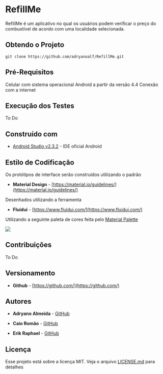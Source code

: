 # RefillMe

RefillMe é um aplicativo no qual os usuários podem verificar o preço do combustível de acordo com uma localidade selecionada.

## Obtendo o Projeto

`git clone https://github.com/adryanoalf/RefillMe.git`

## Pré-Requisitos

Celular com sistema operacional Android a partir da versão 4.4
Conexão com a internet

## Execução dos Testes

To Do

## Construído com

* [Android Studio v2.3.2](https://developer.android.com/studio/index.html?hl=pt-br) - IDE oficial Android

## Estilo de Codificação

Os protótipos de interface serão construídos utilizando o padrão

* **Material Design** - [https://material.io/guidelines/](https://material.io/guidelines/)

Desenhados utilizando a ferramenta

* **Fluidui** - [https://www.fluidui.com/](https://www.fluidui.com/)

Utilizando a seguinte paleta de cores feita pelo [Material Palette](https://www.materialpalette.com/red/yellow)

[![](https://puu.sh/wyYBe/edce26a846.png)](https://puu.sh/wyYBe/edce26a846.png)

## Contribuições

To Do

## Versionamento

* **Github** - [https://github.com/](https://github.com/)

## Autores

* **Adryano Almeida** - [GitHub](https://github.com/adryanoalf)

* **Caio Romão** - [GitHub](https://github.com/caioromao)

* **Erik Raphael** - [GitHub](https://github.com/kirebr)

## Licença

Esse projeto está sobre a licença MIT. Veja o arquivo [LICENSE.md](LICENSE.md) para detalhes
